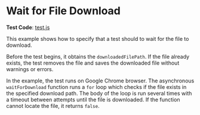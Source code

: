 # Wait for File Download

**Test Code**: [test.js](test.js)

This example shows how to specify that a test should to wait for the file to download.

Before the test begins, it obtains the `downloadedFilePath`. If the file already exists, the test removes the file and saves the downloaded file without warnings or errors.

In the example, the test runs on Google Chrome browser. The asynchronous `waitForDownload` function runs a `for` loop which checks if the file exists in the specified download path. The body of the loop is run several times with a timeout between attempts until the file is downloaded. If the function cannot locate the file, it returns `false`.
